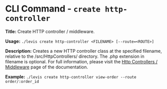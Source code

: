 
# CLI Command - `create http-controller`

**Title:** Create HTTP controller  / middleware.

**Usage:** `./levis create http-controller <FILENAME> [--route=<ROUTE>]`

**Description:** Creates a new HTTP controller class at the specified filename, relative to the /src/HttpControllers/ directory.  The .php extension in filename is optional.  For full information, please visit the [Http Controllers / Middleware](../http/middleware.md) page of the documentation.

**Example:** `./levis create http-controller view-order --route order/:order_id`








